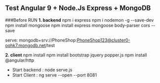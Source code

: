 ## Test Angular 9 + Node.Js Express + MongoDB

###Before RUN
**1. backend**
npm i express
npm i nodemon -g --save-dev
npm install mongoose
npm install express mongoose body-parser cors --save

serve: mongodb+srv://PhoneShop:PhoneShop123@cluster0-oohk7.mongodb.net/test

**2. client**
npm install
npm install bootstrap jquery popper.js
npm install @angular/http

* Start backend : node serve.js
* Start Client  : ng serve --open --port 8081
